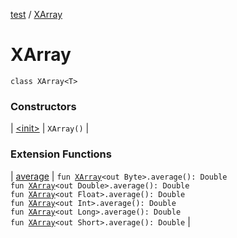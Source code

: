 [test](../index.md) / [XArray](./index.md)

# XArray

`class XArray<T>`

### Constructors

| [&lt;init&gt;](-init-.md) | `XArray()` |

### Extension Functions

| [average](../average.md) | `fun `[`XArray`](./index.md)`<out Byte>.average(): Double`<br>`fun `[`XArray`](./index.md)`<out Double>.average(): Double`<br>`fun `[`XArray`](./index.md)`<out Float>.average(): Double`<br>`fun `[`XArray`](./index.md)`<out Int>.average(): Double`<br>`fun `[`XArray`](./index.md)`<out Long>.average(): Double`<br>`fun `[`XArray`](./index.md)`<out Short>.average(): Double` |


